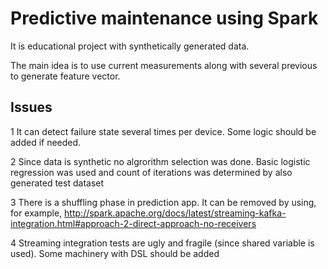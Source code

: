 # Predictive maintenance using Spark

It is educational project with synthetically generated data.

The main idea is to use current measurements along with several previous to generate feature vector.

## Issues

1 It can detect failure state several times per device. Some logic should be added if needed.

2 Since data is synthetic no algrorithm selection was done. Basic logistic regression was used and count
    of iterations was determined by also generated test dataset

3 There is a shuffling phase in prediction app. It can be removed by using, for example, http://spark.apache.org/docs/latest/streaming-kafka-integration.html#approach-2-direct-approach-no-receivers

4 Streaming integration tests are ugly and fragile (since shared variable is used). Some machinery with DSL should be added
